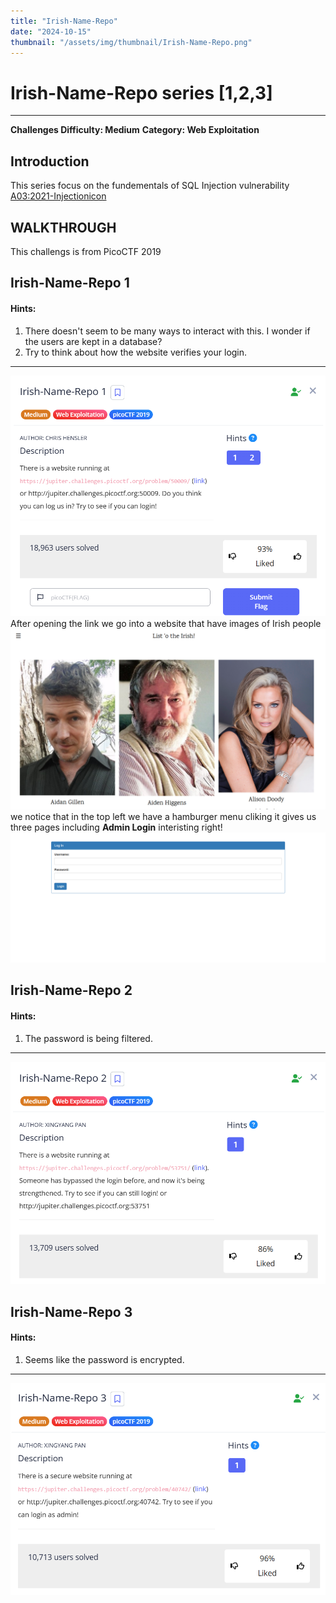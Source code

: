 ```yaml
---
title: "Irish-Name-Repo"
date: "2024-10-15"
thumbnail: "/assets/img/thumbnail/Irish-Name-Repo.png"
---
```


# Irish-Name-Repo series [1,2,3] 

---

**Challenges Difficulty: Medium**
**Category: Web Exploitation**


## Introduction
This series focus on the fundementals of SQL Injection vulnerability <a href = "https://owasp.org/www-community/attacks/SQL_Injection" target = "_blank" >A03:2021-Injectionicon</a>
## WALKTHROUGH
This challengs is from PicoCTF 2019 
## Irish-Name-Repo 1
#### Hints:
1. There doesn't seem to be many ways to interact with this. I wonder if the users are kept in a database?
2. Try to think about how the website verifies your login. 

---

![Challenge 1](/assets/img/posts/post-1/chal1.png )
After opening the link we go into a website that have images of Irish people 
![Challange page](/assets/img/posts/post-1/Irish-Name-Repo.png)
we notice that in the top left we have a hamburger menu cliking it gives us three pages including **Admin Login** interisting right!
![Admin login-1](/assets/img/posts/post-1/adminlogin1.png)




## Irish-Name-Repo 2
#### Hints:
1. The password is being filtered.

---

![Challenge 2](/assets/img/posts/post-1/chal2.png )


## Irish-Name-Repo 3
#### Hints:
1. Seems like the password is encrypted.

---

![Challenge 3](/assets/img/posts/post-1/chal3.png )